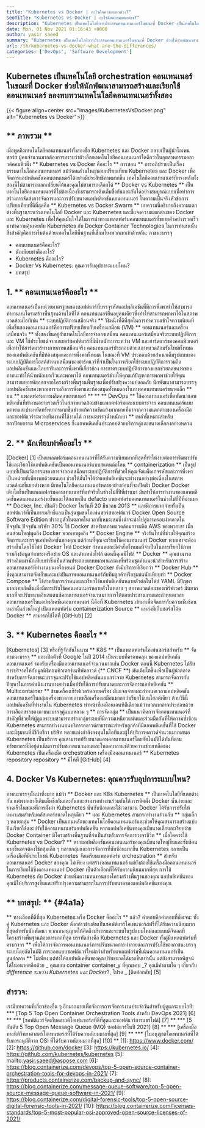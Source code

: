 ```yaml
---
title: "Kubernetes vs Docker | อะไรคือความแตกต่าง?" 
seoTitle: "Kubernetes vs Docker | อะไรคือความแตกต่าง?" 
description: "Kubernetes เป็นเทคโนโลยีการประสานคอนเทนเนอร์ในขณะที่ Docker เป็นเทคโนโลยีสำหรับการสร้างและเรียกใช้คอนเทนเนอร์ ลองทบทวน Kubernetes vs Docker" 
date: Mon, 01 Nov 2021 01:16:43 +0000
author: yasir saeed
summary: "Kubernetes เป็นเทคโนโลยีการประสานคอนเทนเนอร์ในขณะที่ Docker ช่วยให้นักพัฒนาสามารถสร้างและเรียกใช้คอนเทนเนอร์ ลองทบทวนเทคโนโลยีคอนเทนเนอร์ทั้งสอง" 
url: /th/kubernetes-vs-docker-what-are-the-differences/
categories: ['DevOps', 'Software Development']
---
```


## Kubernetes เป็นเทคโนโลยี orchestration คอนเทนเนอร์ในขณะที่ Docker ช่วยให้นักพัฒนาสามารถสร้างและเรียกใช้คอนเทนเนอร์ ลองทบทวนเทคโนโลยีคอนเทนเนอร์ทั้งสอง

{{< figure align=center src="images/KubernetesVsDocker.png" alt="Kubernetes vs Docker">}}


## ** ภาพรวม **
เมื่อพูดถึงเทคโนโลยีคอนเทนเนอร์ทั้งสองชื่อ Kubernetes และ Docker กลายเป็นผู้นำโอเพนซอร์ส ผู้คนจำนวนมากต้องการทราบว่าตัวเลือกเทคโนโลยีคอนเทนเนอร์ใดดีกว่าในอุตสาหกรรมคลาวด์คอมพิวติ้ง ** Kubernetes vs Docker คืออะไร ** การสอน ** การอภิปรายเป็นเรื่องธรรมดาในโลกคอนเทนเนอร์ แม้ว่าคนส่วนใหญ่ชอบเปรียบเทียบ Kubernetes และ Docker เพื่อจัดการแอปพลิเคชันคอนเทนเนอร์ได้อย่างมีประสิทธิภาพมากขึ้น เทคโนโลยีคอนเทนเนอร์ที่ทรงพลังทั้งสองนี้ไม่สามารถแลกเปลี่ยนได้และคุณไม่สามารถเลือกได้ ** Docker vs Kubernetes ** เป็นเทคโนโลยีคอนเทนเนอร์ที่ไม่ต่อเนื่องซึ่งสามารถเติมเต็มซึ่งกันและกันได้อย่างสมบูรณ์แบบเมื่อทำการสร้างการจัดส่งการจัดการและการปรับขนาดแอปพลิเคชันคอนเทนเนอร์ ในความเป็นจริงหัวข้อการเปรียบเทียบที่ดีที่สุดคือ ** Kubernetes vs Docker Swarm **
บทความนี้อธิบายถึงความแตกต่างพื้นฐานระหว่างเทคโนโลยี Docker และ Kubernetes และชี้แจงความแตกต่างของ Docker และ Kubernetes เพื่อให้คุณมั่นใจได้ในการนำทางแพลตฟอร์มคอนเทนเนอร์ที่ขยายตัวอย่างรวดเร็ว มาทำความคุ้นเคยกับ Kubernetes กับ Docker Container Technologies ในการทำเช่นนั้นสิ่งสำคัญคือการเริ่มต้นด้วยเทคโนโลยีพื้นฐานที่เชื่อมโยงพวกเขาเข้าด้วยกัน: ภาชนะบรรจุ
  * คอนเทนเนอร์คืออะไร?
  * นักเทียบท่าคืออะไร?
  * Kubernetes คืออะไร?
  * Docker Vs Kubernetes: คุณควรรับอุปการะแบบไหน?
  * บทสรุป

## 1. ** คอนเทนเนอร์คืออะไร **
คอนเทนเนอร์เป็นหน่วยมาตรฐานของซอฟต์แวร์ที่บรรจุรหัสแอปพลิเคชันที่มีการพึ่งพาทำให้สามารถทำงานบนโครงสร้างพื้นฐานด้านไอทีได้ คอนเทนเนอร์ยืนอยู่คนเดียวซึ่งทำให้สามารถพกพาได้ในสภาพแวดล้อมไอทีเช่น ** ระบบปฏิบัติการเสมือนจริง ** วิธีหนึ่งที่ดีที่สุดในการทำความเข้าใจความนิยมที่เพิ่มขึ้นของคอนเทนเนอร์คือการเปรียบเทียบกับเครื่องเสมือน (VM) ** คอนเทนเนอร์และเครื่องเสมือนจริง ** ทั้งสองขึ้นอยู่กับเทคโนโลยีการจำลองเสมือน คอนเทนเนอร์เสมือนจริงระบบปฏิบัติการและ VM ใช้ประโยชน์จากเลเยอร์ซอฟต์แวร์ที่มีน้ำหนักเบาระหว่าง VM และฮาร์ดแวร์ของคอมพิวเตอร์เพื่อทำให้ฮาร์ดแวร์ทางกายภาพเสมือนจริง
คอนเทนเนอร์ประกอบด้วยสภาพแวดล้อมรันไทม์ทั้งหมดของแอปพลิเคชันที่มีห้องสมุดและการพึ่งพาทั้งหมด ในขณะที่ VM ประกอบด้วยสำเนาเต็มรูปแบบของระบบปฏิบัติการโฮสต์สำเนาเสมือนของฮาร์ดแวร์ที่จำเป็นในการเรียกใช้ระบบปฏิบัติการรวมถึงแอปพลิเคชันและไลบรารีและการพึ่งพาที่เกี่ยวข้อง การขาดระบบปฏิบัติการของแขกช่วยลดขนาดของภาชนะทำให้น้ำหนักเบาเร็วและพกพาได้ คอนเทนเนอร์ช่วยให้คุณแก้ปัญหาการพกพาช่วยให้คุณสามารถแยกรหัสออกจากโครงสร้างพื้นฐานพื้นฐานเพื่อปรับปรุงความปลอดภัย นักพัฒนาสามารถบรรจุแอปพลิเคชันของพวกเขารวมถึงการพึ่งพาและห้องสมุดทั้งหมดลงในภาพคอนเทนเนอร์ขนาดเล็ก ** บน ** แพลตฟอร์มการผลิตคอนเทนเนอร์ ** **
** DevOps ** ใช้คอนเทนเนอร์เพื่อพัฒนาแอพพลิเคชั่นที่ทำงานอย่างรวดเร็วในสภาพแวดล้อมข้ามแพลตฟอร์มและแบบกระจาย คอนเทนเนอร์แบบพกพาและประหยัดทรัพยากรมากขึ้นช่วยแก้ความขัดแย้งมากมายที่มาจากความแตกต่างของเครื่องมือและซอฟต์แวร์ระหว่างทีมงานที่ใช้งานได้ ภาชนะบรรจุน้ำหนักเบา ** เหล่านี้เหมาะสำหรับสถาปัตยกรรม Microservices ซึ่งแอพพลิเคชั่นประกอบด้วยบริการคู่และขนาดเล็กลงอย่างหลวม

## 2. ** นักเทียบท่าคืออะไร **
[Docker] [1] เป็นแพลตฟอร์มคอนเทนเนอร์ที่ได้รับความนิยมมากที่สุดที่ทำให้ง่ายต่อการพัฒนาปรับใช้และเรียกใช้แอปพลิเคชันเป็นคอนเทนเนอร์แบบสแตนด์อโลน ** containerization ** เป็นรูปแบบที่เป็นนวัตกรรมของการจำลองเสมือนระบบปฏิบัติการที่ช่วยให้คุณจัดแพ็คเกจรหัสและการพึ่งพาเป็นหน่วยที่เพียงพอด้วยตนเอง ช่วยให้มั่นใจได้ว่าแอปพลิเคชันจะทำงานอย่างต่อเนื่องในสภาพแวดล้อมที่แยกต่างหาก มีเทคโนโลยีคอนเทนเนอร์หลายอย่างก่อนที่จะเปิดตัว Docker Docker เติบโตขึ้นเป็นแพลตฟอร์มคอนเทนเนอร์ที่แท้จริงในช่วงไม่กี่ปีที่ผ่านมา มันทำให้การทำงานของแอพพลิเคชั่นคอนเทนเนอร์ง่ายขึ้นและได้กลายเป็น defacto แพลตฟอร์มคอนเทนเนอร์ในช่วงไม่กี่ปีที่ผ่านมา
** Docker, Inc. เปิดตัว Docker ในวันที่ 20 มีนาคม 2013 ** และมีการแจกจ่ายทั้งเป็นซอฟต์แวร์ที่เป็นกรรมสิทธิ์และเป็นรุ่นชุมชนโอเพ่นซอร์สซอฟต์แวร์ Docker Open Source Software Edition ปรากฏตัวในตลาดในเวลาที่เหมาะสมซึ่งน่าจะนำไปสู่การครอบงำตลาดในปัจจุบัน ปัจจุบัน บริษัท 30% ใช้ Docker สำหรับสภาพแวดล้อมการผลิต AWS ของพวกเขา
เมื่อคนส่วนใหญ่พูดถึง Docker พวกเขาพูดถึง ** Docker Engine ** จริงรันไทม์ที่ช่วยให้คุณสร้างจัดการและบรรจุแอปพลิเคชันของคุณ แต่ก่อนที่คุณจะเรียกใช้คอนเทนเนอร์ Docker พวกเขาจะต้องสร้างขึ้นโดยใช้ไฟล์ Docker ไฟล์ Docker กำหนดและมีคำสั่งทั้งหมดที่จำเป็นในการเรียกใช้ภาพรวมถึงข้อมูลจำเพาะเครือข่าย OS และตำแหน่งไฟล์ ตอนนี้คุณมีไฟล์ ** Docker ** คุณสามารถสร้างอิมเมจนักเทียบท่าซึ่งเป็นส่วนประกอบแบบพกพาและคงที่พร้อมชุดคำแนะนำสำหรับการสร้างคอนเทนเนอร์ที่ทำงานบนเครื่องยนต์ Docker Docker ยังมีบริการที่เรียกว่า ** Docker Hub ** ซึ่งคุณสามารถจัดเก็บและแบ่งปันภาพคอนเทนเนอร์กับทีมลูกค้าหรือชุมชนนักเทียบท่า ** Docker Compose ** ใช้สำหรับการกำหนดและเรียกใช้แอปพลิเคชันหลายตัวต่อในไฟล์ YAML
มีปัญหามากมายเกิดขึ้นเมื่อมีการปรับใช้คอนเทนเนอร์หลายตัวในหลาย ๆ สภาพแวดล้อมของเซิร์ฟเวอร์ มันยากมากที่จะปรับขนาดอินสแตนซ์คอนเทนเนอร์จำนวนมากการโต้ตอบประสานงานและกำหนดเวลาคอนเทนเนอร์ในแอปพลิเคชันคอนเทนเนอร์ นี่คือที่ Kubernetes เข้ามาเพื่อจัดการกับความซับซ้อนเหล่านั้นส่วนใหญ่ เปิดแพลตฟอร์ม containerization Source ** แหล่งที่เก็บซอร์สโค้ด Docker ** สามารถใช้ได้ที่ [GitHub] [2]

## 3. ** Kubernetes คืออะไร **
[Kubernetes] [3] หรือที่รู้จักกันในนาม ** K8S ** เป็นแพลตฟอร์มโอเพ่นซอร์สสำหรับ ** จัดภาชนะบรรจุ ** และเปิดตัวที่ Google ในปี 2014 เป็นระบบที่ครอบคลุม ของแอปพลิเคชันคอนเทนเนอร์ รองรับเครื่องมือคอนเทนเนอร์จำนวนมากเช่น Docker ตอนนี้ Kubernetes ได้รับการบริจาคให้กับมูลนิธิคอมพิวเตอร์เนทีฟคลาวด์ (** CNCF **) มันเติบโตขึ้นเพื่อเป็นผู้นำตลาดสำหรับการจัดภาชนะบรรจุและปรับใช้แอปพลิเคชันแบบกระจาย
Kubernetes สามารถจัดการกับปัญหาในการดำเนินงานบางอย่างเมื่อปรับใช้การปรับขนาดและการจัดการแอปพลิเคชัน ** Multicontainer ** ข้ามเครื่องเซิร์ฟเวอร์หลายเครื่อง มันแจกจ่ายและกำหนดเวลาแอปพลิเคชันคอนเทนเนอร์ในกลุ่มเครื่องทางกายภาพหรือเครื่องเสมือนมากกว่าเรียกใช้บนโฮสต์เดียว ด้วยวิธีนี้แอปพลิเคชันที่ทำงานใน Kubernetes ทำหน้าที่เหมือนเอนทิตีเดียวแม้ว่าพวกเขาอาจประกอบด้วยการเลือกสรรของภาชนะบรรจุคู่แบบหลวม ๆ ** การจัดกลุ่ม ** เป็นแนวคิดการจัดคอนเทนเนอร์ที่สำคัญที่ช่วยให้ผู้ดูแลระบบสามารถสร้างกลุ่มระบบที่มีความเหนียวแน่นและร่วมมือกันที่ให้ความซ้ำซ้อน
Kubernetes สามารถทำงานบนบริการคลาวด์สาธารณะสำหรับลูกค้าที่มีแอพพลิเคชั่นที่ใช้ Docker และมีชุมชนที่มีชีวิตชีวา บริษัท หลายแห่งกำลังลงทุนในไอทีและผู้ให้บริการคลาวด์จำนวนมากเสนอ Kubernetes เป็นบริการ คุณสามารถปรับขนาดแอพคอนเทนเนอร์โดยอัตโนมัติได้ทันทีตามทรัพยากรที่มีอยู่ดำเนินการปรับสเกลแนวนอนและโหลดบาลานซ์ด้วยความช่วยเหลือของ Kubernetes เปิดเครื่องมือ orchestration เครื่องมือคอนเทนเนอร์ ** Kubernetes repository repository ** มีให้ที่ [GitHub] [4]

## 4. Docker Vs Kubernetes: คุณควรรับอุปการะแบบไหน?
ภาชนะบรรจุนั้นน่าทึ่งมาก แม้ว่า ** Docker และ K8s Kubernetes ** เป็นเทคโนโลยีที่แตกต่างกัน แต่พวกเขาก็เติมเต็มซึ่งกันและกันและสามารถทำงานร่วมกันได้ การติดตั้ง Docker นั้นง่ายและรวดเร็วในขณะที่การตั้งค่า Kubernetes นั้นซับซ้อนและใช้เวลานาน Docker ได้รับการปรับให้เหมาะสมสำหรับคลัสเตอร์ขนาดใหญ่เดียว ** และ Kubernetes สามารถทำงานร่วมกับ ** กลุ่มเล็ก ๆ หลายกลุ่ม ** Docker เป็นแกนหลักของเทคโนโลยีคอนเทนเนอร์และช่วยให้คุณสามารถสร้างแบ่งปันเรียกใช้และปรับใช้คอนเทนเนอร์แอปพลิเคชัน หากแอปพลิเคชันของคุณมีขนาดเล็กและเรียบง่าย Docker Container มีโครงสร้างพื้นฐานที่จำเป็นสำหรับการจัดการวงจรชีวิต
** เมื่อใดควรใช้ Kubernetes vs Docker? ** หากแอปพลิเคชันคอนเทนเนอร์ของคุณมีขนาดใหญ่ขึ้นและซับซ้อนมากขึ้นอาจต้องใช้กลุ่มเล็ก ๆ หลายกลุ่มและการจัดการที่ซับซ้อนมากขึ้น Kubernetes กลายเป็นเครื่องมือที่มีประโยชน์ Kubernetes จัดเตรียมแพลตฟอร์ม orchestration ** สำหรับคอนเทนเนอร์ Docker ของคุณ ไม่เพียง แต่สร้างคอนเทนเนอร์ แต่ยังต้องใช้เครื่องมือคอนเทนเนอร์ในการเรียกใช้ซึ่งคอนเทนเนอร์ Docker เป็นตัวเลือกที่ได้รับความนิยมมากที่สุด การใช้ Kubernetes กับ Docker ช่วยเพิ่มความทนทานของโครงสร้างพื้นฐานของคุณ แอปพลิเคชันของคุณมีให้บริการสูงขึ้นและปรับปรุงความสามารถในการปรับขนาดของแอปพลิเคชันของคุณ

## ** บทสรุป: ** {#4a1a}
** ทางเลือกที่ดีที่สุด Kubernetes หรือ Docker คืออะไร ** แล้ว? คำตอบคือคำตอบที่ชัดเจน: ทั้งคู่ Kubernetes และ Docker ดังกล่าวข้างต้นเป็นซอฟต์แวร์โอเพนซอร์สฟรีที่ได้รับความนิยมมากที่สุดสำหรับนักพัฒนา พวกเขาอนุญาตให้คิดถึงบริการและระบบในรูปแบบใหม่และแบบดิจิตอลที่โครงสร้างพื้นฐานต้องการมากที่สุด บรรทัดล่างคือ Kubernetes และ Docker ทั้งคู่มีแพลตฟอร์มที่ครบวงจร ** เพื่อให้การจัดการคอนเทนเนอร์การปรับขนาดการทำลายและการปรับใช้ของภาชนะบรรจุระบบโดยอัตโนมัติ การออกแบบซอฟต์แวร์ใหม่กว่าสำหรับแพลตฟอร์มที่เน้นคอนเทนเนอร์เป็นศูนย์กลาง ** ไม่เพียง แต่ทำให้แอปพลิเคชันของคุณปรับขนาดได้มากขึ้นเท่านั้น แต่ยังสามารถพิสูจน์ได้ในอนาคตอีกด้วย
_ คุณชอบ container container_y ที่คุณชอบ _? คุณมีคำถามใด ๆ เกี่ยวกับ _difference ระหว่าง Kubernetes และ Docker_?, โปรด _ [ติดต่อกลับ] [5]

## สำรวจ:
เรามีบทความที่เกี่ยวข้องอื่น ๆ อีกมากมายเพื่อจัดการการจัดการงานประจำวันสำหรับผู้ดูแลระบบไอที:
  *** [Top 5 Top Open Container Orchestration Tools สำหรับ DevOps 2021] [6] **
  *** [ซอฟต์แวร์จัดเก็บคลาวด์โอเพ่นซอร์สที่ดีที่สุดและซอฟต์แวร์การแชร์ไฟล์] [7] **
  *** [5 อันดับ 5 Top Open Message Queue (MQ) ซอฟต์แวร์ในปี 2021] [8] **
  *** [เครื่องมือทางนิติวิทยาศาสตร์โอเพนซอร์สที่ได้รับความนิยมมากที่สุด] [9] **
  *** [ใบอนุญาตโอเพนซอร์สที่ได้รับการอนุมัติจาก OSI ที่ได้รับความนิยมมากที่สุด] [10] **
[1]: https://www.docker.com/
[2]: https://github.com/docker
[3]: https://kubernetes.io/
[4]: https://github.com/kubernetes/kubernetes
[5]: mailto:yasir.saeed@aspose.com
[6]: https://blog.containerize.com/devops/top-5-open-source-container-orchestration-tools-for-devops-in-2021/
[7]: https://products.containerize.com/backup-and-sync/
[8]: https://blog.containerize.com/message-queue-software/top-5-open-source-message-queue-software-in-2021/
[9]: https://blog.containerize.com/digital-forensic-tools/top-5-open-source-digital-forensic-tools-in-2021/
[10]: https://blog.containerize.com/licenses-standards/top-5-most-popular-osi-approved-open-source-licenses-of-2021/
